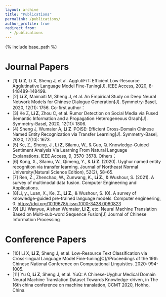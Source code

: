 ```yaml
---
layout: archive
title: "Publications"
permalink: /publications/
author_profile: true
redirect_from:
  - /publications
---
```


{% include base_path %}

Journal Papers
==
* [1] **Li Z**, Li X, Sheng J, et al. AgglutiFiT: Efficient Low-Resource Agglutinative Language Model Fine-Tuning[J]. IEEE Access, 2020, 8: 148489-148499.
* [2] **Li Z**, Maimaiti M, Sheng J, et al. An Empirical Study on Deep Neural Network Models for Chinese Dialogue Generation[J]. Symmetry-Basel, 2020, 12(11): 1756.
Co-first author：
* [3] Ke Z, **Li Z**, Zhou C, et al. Rumor Detection on Social Media via Fused Semantic Information and a Propagation Heterogeneous Graph[J]. Symmetry-Basel, 2020, 12(11): 1806.
* [4] Sheng J, Wumaier A, **Li Z**. POISE: Efficient Cross-Domain Chinese Named Entity Recognization via Transfer Learning[J]. Symmetry-Basel, 2020, 12(10): 1673.
* [5] Ke, Z., Sheng, J., **Li Z**, Silamu, W., & Guo, Q. Knowledge-Guided Sentiment Analysis Via Learning From Natural Language Explanations. IEEE Access, 9, 3570-3578.
Others：
* [6] Kong, X., Silamu, W., Qimeng, Y., & **Li Z**. (2020). Uyghur named entity recognition via transfer learning. Journal of Northeast Normal University(Natural Science Edition), 52(2), 58–65.
* [7] Ren, Z., Zhenchao, W., Zunwang, K., **Li Z**., & Wushour, S. (2021). A survey of multimodal data fusion. Computer Engineering and Applications.
* [8]Li, y., Luan, X., Ke, Z., **Li Z**., & Wushour, S. (0). A survey of knowledge-guided pre-trained language models. Computer engineering, 0. https://doi.org/10.19678/j.issn.1000-3428.0060823
* [9] LIU Wanyue, Aishan Wumaier, **Li Z**, etc. Neural Machine Translation Based on Multi-sub-word Sequence Fusion[J] Journal of Chinese Information Processing

Conference Papers
==
* [10] Li X, **Li Z**, Sheng J, et al. Low-Resource Text Classification via Cross-lingual Language Model Fine-tuning[C]//Proceedings of the 19th Chinese National Conference on Computational Linguistics. 2020: 994-1005.
* [11] Yu Q, **Li Z**, Sheng J, et al. YuQ: A Chinese-Uyghur Medical Domain Neural Machine Translation Dataset Towards Knowledge-driven, in The 16th china conference on machine translation, CCMT 2020, Hohho, China.
  
